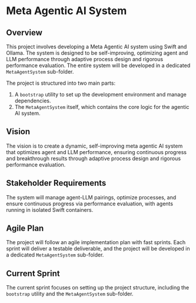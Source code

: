 # Meta Agentic AI System

## Overview
This project involves developing a Meta Agentic AI system using Swift and Ollama. The system is designed to be self-improving, optimizing agent and LLM performance through adaptive process design and rigorous performance evaluation. The entire system will be developed in a dedicated `MetaAgentSystem` sub-folder.

The project is structured into two main parts:
1.  A `bootstrap` utility to set up the development environment and manage dependencies.
2.  The `MetaAgentSystem` itself, which contains the core logic for the agentic AI system.

## Vision
The vision is to create a dynamic, self-improving meta agentic AI system that optimizes agent and LLM performance, ensuring continuous progress and breakthrough results through adaptive process design and rigorous performance evaluation.

## Stakeholder Requirements
The system will manage agent-LLM pairings, optimize processes, and ensure continuous progress via performance evaluation, with agents running in isolated Swift containers.

## Agile Plan
The project will follow an agile implementation plan with fast sprints. Each sprint will deliver a testable deliverable, and the project will be developed in a dedicated `MetaAgentSystem` sub-folder.

## Current Sprint
The current sprint focuses on setting up the project structure, including the `bootstrap` utility and the `MetaAgentSystem` sub-folder.
